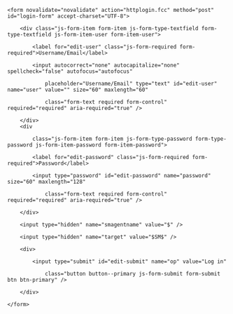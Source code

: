 <html>

<head></head>

<body>

    <form novalidate="novalidate" action="httplogin.fcc" method="post" id="login-form" accept-charset="UTF-8">

        <div class="js-form-item form-item js-form-type-textfield form-type-textfield js-form-item-user form-item-user">

            <label for="edit-user" class="js-form-required form-required">Username/Email</label>

            <input autocorrect="none" autocapitalize="none" spellcheck="false" autofocus="autofocus"

                placeholder="Username/Email" type="text" id="edit-user" name="user" value="" size="60" maxlength="60"

                class="form-text required form-control" required="required" aria-required="true" />

        </div>
        <div

            class="js-form-item form-item js-form-type-password form-type-password js-form-item-password form-item-password">

            <label for="edit-password" class="js-form-required form-required">Password</label>

            <input type="password" id="edit-password" name="password" size="60" maxlength="128"

                class="form-text required form-control" required="required" aria-required="true" />

        </div>

        <input type="hidden" name="smagentname" value="$" />

        <input type="hidden" name="target" value="$SM$" />

        <div>

            <input type="submit" id="edit-submit" name="op" value="Log in"

                class="button button--primary js-form-submit form-submit btn btn-primary" />

        </div>

    </form>

</body>

</html>
